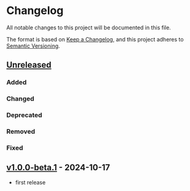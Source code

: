 # Changelog

All notable changes to this project will be documented in this file.

The format is based on [Keep a Changelog](https://keepachangelog.com/en/1.0.0/),
and this project adheres to [Semantic Versioning](https://semver.org/spec/v2.0.0.html).

## [Unreleased]

### Added

### Changed

### Deprecated

### Removed

### Fixed

## [v1.0.0-beta.1] - 2024-10-17

- first release

[Unreleased]: https://github.com/Healy-Hyperspatial/merkle-tree-stac-extension/tree/v1.0.0-beta.1...main
[v1.0.0-beta.1]: https://github.com/Healy-Hyperspatial/merkle-tree-stac-extension/tree/v1.0.0-beta.1
